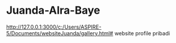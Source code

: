 # Juanda-Alra-Baye
http://127.0.0.1:3000/c:/Users/ASPIRE-5/Documents/websiteJuanda/gallery.html#
website profile pribadi
